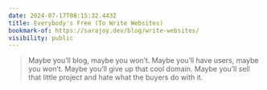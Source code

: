 ```yaml
---
date: 2024-07-17T08:15:32.443Z
title: Everybody's Free (To Write Websites)
bookmark-of: https://sarajoy.dev/blog/write-websites/
visibility: public
---
```


> Maybe you’ll blog, maybe you won’t.
> Maybe you’ll have users, maybe you won’t.
> Maybe you’ll give up that cool domain.
> Maybe you’ll sell that little project and hate what the buyers do with it.
